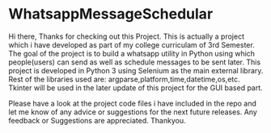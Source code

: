 # WhatsappMessageSchedular

Hi there, 
Thanks for checking out this Project. This is actually a project which i have developed as part of my college curriculam of 3rd Semester.
The goal of the project is to build a whatsapp utility in Python using which people(users) can send as well as schedule messages to be sent later.
This project is developed in Python 3 using Selenium as the main external library. Rest of the libraries used are: argparse,platform,time,datetime,os,etc.
Tkinter will be used in the later update of this project for the GUI based part.

Please have a look at the project code files i have included in the repo and let me know of any advice or suggestions for the next future releases. 
Any feedback or Suggestions are appreciated.
Thankyou.
